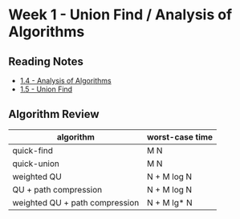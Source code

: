 # Week 1 - Union Find / Analysis of Algorithms

## Reading Notes

- [1.4 - Analysis of Algorithms](./1.4_analysis_of_algorithms)
- [1.5 - Union Find](./1.5_union_find)

## Algorithm Review

| algorithm | worst-case time |
| --- | --- |
| quick-find | M N |
| quick-union | M N |
| weighted QU | N + M log N |
| QU + path compression | N + M log N |
| weighted QU + path compression | N + M lg* N |

